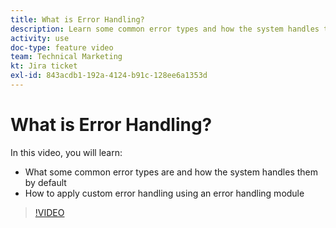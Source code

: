 ```yaml
---
title: What is Error Handling?
description: Learn some common error types and how the system handles them by default, then learn how to apply custom error handling in [!DNL Adobe Workfront Fusion].
activity: use
doc-type: feature video
team: Technical Marketing
kt: Jira ticket
exl-id: 843acdb1-192a-4124-b91c-128ee6a1353d
---
```

# What is Error Handling?

In this video, you will learn:

* What some common error types are and how the system handles them by default
* How to apply custom error handling using an error handling module

>[!VIDEO](https://video.tv.adobe.com/v/335304/?quality=12)
